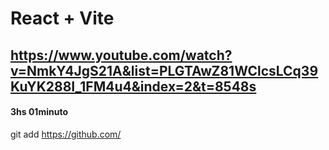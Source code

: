 # React + Vite

## https://www.youtube.com/watch?v=NmkY4JgS21A&list=PLGTAwZ81WClcsLCq39KuYK288I_1FM4u4&index=2&t=8548s
#### 3hs 01minuto

git add https://github.com/
